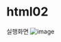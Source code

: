 # html02
실행화면
![image](https://user-images.githubusercontent.com/102803326/172754431-dcd1469c-e7ca-4294-b6ac-341e87d2997c.png)







